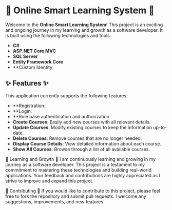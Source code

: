 # 🌟 Online Smart Learning System 🌟

Welcome to the **Online Smart Learning System**! This project is an exciting and ongoing journey in my learning and growth as a software developer. It is built using the following technologies and tools:

- **C#**
- **ASP.NET Core MVC**
- **SQL Server**
- **Entity Framework Core**
- **Custom Identity

## ✨ Features ✨

This application currently supports the following features:

- **Registration:
- **Login:
- **Rule base authentication and authorization
- **Create Courses**: Easily add new courses with all relevant details.
- **Update Courses**: Modify existing courses to keep the information up-to-date.
- **Delete Courses**: Remove courses that are no longer needed.
- **Display Course Details**: View detailed information about each course.
- **Show All Courses**: Browse through a list of all available courses.
  
🌱 Learning and Growth 🌱
I am continuously learning and growing in my journey as a software developer. This project is a testament to my commitment to mastering these technologies and building real-world applications. Your feedback and contributions are highly appreciated as I strive to improve and expand this project.

🤝 Contributing 🤝
If you would like to contribute to this project, please feel free to fork the repository and submit pull requests. I welcome any suggestions, improvements, and new features.

